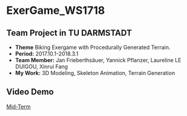 # ExerGame_WS1718
##  Team Project in TU DARMSTADT
* **Theme** Biking Exergame with Procedurally Generated Terrain.
* **Period:** 2017.10.1-2018.3.1
* **Team Member:** Jan Frieberthsäuer, Yannick Pflanzer, Laureline LE DUIGOU, Xinrui Fang
* **My Work:** 3D Modeling, Skeleton Animation, Terrain Generation
## Video Demo
[Mid-Term](https://youtu.be/Pj7qMWToYEA)
